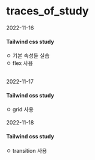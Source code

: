 # traces_of_study

2022-11-16
<h4>Tailwind css study</h4>
ㅇ 기본 속성들 실습<br>
ㅇ flex 사용<br><br>

2022-11-17
<h4>Tailwind css study</h4>
ㅇ grid 사용<br><br>

<div>
2022-11-18
<h4>Tailwind css study</h4>
ㅇ transition 사용<br><br>
</div>
